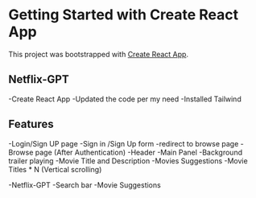# Getting Started with Create React App

This project was bootstrapped with [Create React App](https://github.com/facebook/create-react-app).

## Netflix-GPT

-Create React App
-Updated the code per my need
-Installed Tailwind


## Features
-Login/Sign UP page
    -Sign in /Sign Up form
    -redirect to browse page
-Browse page (After Authentication)
    -Header
    -Main Panel
        -Background trailer playing
        -Movie Title and Description
        -Movies Suggestions
            -Movie Titles * N (Vertical scrolling)

-Netflix-GPT
    -Search bar
    -Movie Suggestions